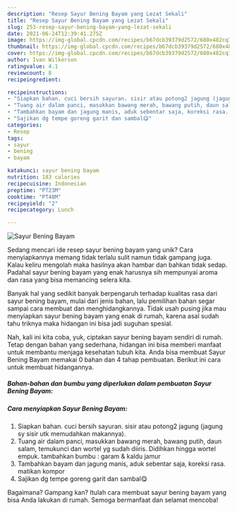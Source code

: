 ```yaml
---
description: "Resep Sayur Bening Bayam yang Lezat Sekali"
title: "Resep Sayur Bening Bayam yang Lezat Sekali"
slug: 253-resep-sayur-bening-bayam-yang-lezat-sekali
date: 2021-06-24T12:39:41.275Z
image: https://img-global.cpcdn.com/recipes/b67dcb39379d2572/680x482cq70/sayur-bening-bayam-foto-resep-utama.jpg
thumbnail: https://img-global.cpcdn.com/recipes/b67dcb39379d2572/680x482cq70/sayur-bening-bayam-foto-resep-utama.jpg
cover: https://img-global.cpcdn.com/recipes/b67dcb39379d2572/680x482cq70/sayur-bening-bayam-foto-resep-utama.jpg
author: Ivan Wilkerson
ratingvalue: 4.1
reviewcount: 8
recipeingredient:

recipeinstructions:
- "Siapkan bahan. cuci bersih sayuran. sisir atau potong2 jagung (jagung sy sisir utk memudahkan makannya)."
- "Tuang air dalam panci, masukkan bawang merah, bawang putih, daun salam, temukunci dan wortel yg sudah diiris. Didihkan hingga wortel empuk. tambahkan bumbu : garam &amp; kaldu jamur"
- "Tambahkan bayam dan jagung manis, aduk sebentar saja, koreksi rasa. matikan kompor"
- "Sajikan dg tempe goreng garit dan sambal😋"
categories:
- Resep
tags:
- sayur
- bening
- bayam

katakunci: sayur bening bayam 
nutrition: 183 calories
recipecuisine: Indonesian
preptime: "PT23M"
cooktime: "PT48M"
recipeyield: "2"
recipecategory: Lunch

---
```



![Sayur Bening Bayam](https://img-global.cpcdn.com/recipes/b67dcb39379d2572/680x482cq70/sayur-bening-bayam-foto-resep-utama.jpg)

Sedang mencari ide resep sayur bening bayam yang unik? Cara menyiapkannya memang tidak terlalu sulit namun tidak gampang juga. Kalau keliru mengolah maka hasilnya akan hambar dan bahkan tidak sedap. Padahal sayur bening bayam yang enak harusnya sih mempunyai aroma dan rasa yang bisa memancing selera kita.



Banyak hal yang sedikit banyak berpengaruh terhadap kualitas rasa dari sayur bening bayam, mulai dari jenis bahan, lalu pemilihan bahan segar sampai cara membuat dan menghidangkannya. Tidak usah pusing jika mau menyiapkan sayur bening bayam yang enak di rumah, karena asal sudah tahu triknya maka hidangan ini bisa jadi suguhan spesial.


Nah, kali ini kita coba, yuk, ciptakan sayur bening bayam sendiri di rumah. Tetap dengan bahan yang sederhana, hidangan ini bisa memberi manfaat untuk membantu menjaga kesehatan tubuh kita. Anda bisa membuat Sayur Bening Bayam memakai 0 bahan dan 4 tahap pembuatan. Berikut ini cara untuk membuat hidangannya.

<!--inarticleads1-->

##### Bahan-bahan dan bumbu yang diperlukan dalam pembuatan Sayur Bening Bayam:





<!--inarticleads2-->

##### Cara menyiapkan Sayur Bening Bayam:

1. Siapkan bahan. cuci bersih sayuran. sisir atau potong2 jagung (jagung sy sisir utk memudahkan makannya).
1. Tuang air dalam panci, masukkan bawang merah, bawang putih, daun salam, temukunci dan wortel yg sudah diiris. Didihkan hingga wortel empuk. tambahkan bumbu : garam &amp; kaldu jamur
1. Tambahkan bayam dan jagung manis, aduk sebentar saja, koreksi rasa. matikan kompor
1. Sajikan dg tempe goreng garit dan sambal😋




Bagaimana? Gampang kan? Itulah cara membuat sayur bening bayam yang bisa Anda lakukan di rumah. Semoga bermanfaat dan selamat mencoba!
